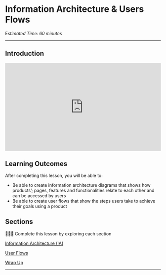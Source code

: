 # Information Architecture & Users Flows

E*stimated Time: 60 minutes*

---

## Introduction

<div style="position: relative; padding-bottom: 56.25%; height: 0;"><iframe width="560" height="315" src="https://www.youtube.com/embed/_V3e_yj9hsI" title="YouTube video player" frameborder="0" allow="accelerometer; autoplay; clipboard-write; encrypted-media; gyroscope; picture-in-picture; web-share" allowfullscreen style="position: absolute; top: 0; left: 0; width: 100%; height: 100%;"></iframe>
</div>


## **Learning Outcomes**

After completing this lesson, you will be able to:

- Be able to create information architecture diagrams that shows how products’; pages, features and functionalities relate to each other and can be accessed by users 
- Be able to create user flows that show the steps users take to achieve their goals using a product


## Sections

<aside>

👩🏿‍🏫 Complete this lesson by exploring each section

</aside>

[Information Architecture (IA)](lessons/userflows/ia.md)

[User Flows](lessons/userflows/userflows.md)

[Wrap Up](lessons/useflows/wrap-up.md)

---
